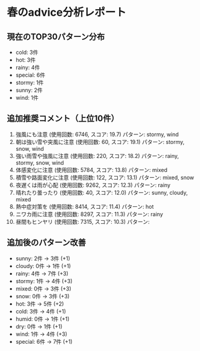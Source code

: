 
# 春のadvice分析レポート

## 現在のTOP30パターン分布
- cold: 3件
- hot: 3件
- rainy: 4件
- special: 6件
- stormy: 1件
- sunny: 2件
- wind: 1件

## 追加推奨コメント（上位10件）
1. 強風にも注意 (使用回数: 6746, スコア: 19.7)
   パターン: stormy, wind
2. 朝は強い雪や突風に注意 (使用回数: 60, スコア: 19.1)
   パターン: stormy, snow, wind
3. 強い雨雪や強風に注意 (使用回数: 220, スコア: 18.2)
   パターン: rainy, stormy, snow, wind
4. 体感変化に注意 (使用回数: 5784, スコア: 13.8)
   パターン: mixed
5. 積雪や路面変化に注意 (使用回数: 122, スコア: 13.1)
   パターン: mixed, snow
6. 夜遅くは雨が心配 (使用回数: 9262, スコア: 12.3)
   パターン: rainy
7. 晴れたり曇ったり (使用回数: 40, スコア: 12.0)
   パターン: sunny, cloudy, mixed
8. 熱中症対策を (使用回数: 8414, スコア: 11.4)
   パターン: hot
9. ニワカ雨に注意 (使用回数: 8297, スコア: 11.3)
   パターン: rainy
10. 昼間もヒンヤリ (使用回数: 7315, スコア: 10.3)
   パターン: 

## 追加後のパターン改善
- sunny: 2件 → 3件 (+1)
- cloudy: 0件 → 1件 (+1)
- rainy: 4件 → 7件 (+3)
- stormy: 1件 → 4件 (+3)
- mixed: 0件 → 3件 (+3)
- snow: 0件 → 3件 (+3)
- hot: 3件 → 5件 (+2)
- cold: 3件 → 4件 (+1)
- humid: 0件 → 1件 (+1)
- dry: 0件 → 1件 (+1)
- wind: 1件 → 4件 (+3)
- special: 6件 → 7件 (+1)
